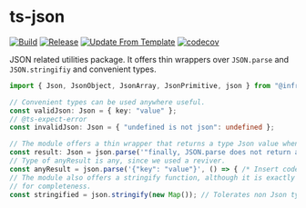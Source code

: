 # ts-json
[![Build](https://github.com/infrastructure-blocks/ts-json/actions/workflows/build.yml/badge.svg)](https://github.com/infrastructure-blocks/ts-json/actions/workflows/build.yml)
[![Release](https://github.com/infrastructure-blocks/ts-json/actions/workflows/release.yml/badge.svg)](https://github.com/infrastructure-blocks/ts-json/actions/workflows/release.yml)
[![Update From Template](https://github.com/infrastructure-blocks/ts-json/actions/workflows/update-from-template.yml/badge.svg)](https://github.com/infrastructure-blocks/ts-json/actions/workflows/update-from-template.yml)
[![codecov](https://codecov.io/gh/infrastructure-blocks/ts-json/graph/badge.svg?token=vyI1qM1EZg)](https://codecov.io/gh/infrastructure-blocks/ts-json)

JSON related utilities package. It offers thin wrappers over `JSON.parse` and `JSON.stringifiy` and convenient types.

```typescript
import { Json, JsonObject, JsonArray, JsonPrimitive, json } from "@infra-blocks/json";

// Convenient types can be used anywhere useful.
const validJson: Json = { key: "value" };
// @ts-expect-error
const invalidJson: Json = { "undefined is not json": undefined };

// The module offers a thin wrapper that returns a type Json value when parse is used without revivers.
const result: Json = json.parse('"finally, JSON.parse does not return any anymore"');
// Type of anyResult is any, since we used a reviver.
const anyResult = json.parse('{"key": "value"}', () => { /* Insert code here */ });
// The module also offers a stringify function, although it is exactly the same as JSON.stringify. It's mostly
// for completeness.
const stringified = json.stringify(new Map()); // Tolerates non Json typed object, just like the original function.
```
